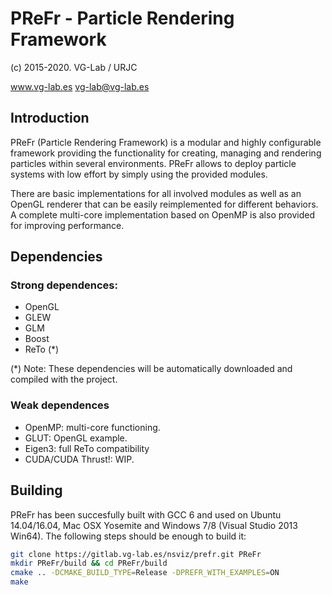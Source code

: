 # PReFr - Particle Rendering Framework
(c) 2015-2020. VG-Lab / URJC

www.vg-lab.es
vg-lab@vg-lab.es

## Introduction

PReFr (Particle Rendering Framework) is a modular and highly configurable 
framework providing the functionality for creating, managing and rendering
particles within several environments. PReFr allows to deploy particle systems with low effort by simply using the provided modules.

There are basic implementations for all involved modules as well as an 
OpenGL renderer that can be easily reimplemented for
different behaviors. A complete multi-core implementation based on OpenMP is also provided for improving performance.


## Dependencies

### Strong dependences:

* OpenGL
* GLEW
* GLM
* Boost
* ReTo (*)

(*) Note: These dependencies will be automatically downloaded and compiled with
the project.

### Weak dependences

* OpenMP: multi-core functioning. 
* GLUT: OpenGL example.
* Eigen3: full ReTo compatibility
* CUDA/CUDA Thrust!: WIP.

## Building

PReFr has been succesfully built with GCC 6 and used on Ubuntu 14.04/16.04, Mac OSX
Yosemite and Windows 7/8 (Visual Studio 2013 Win64). The following steps
should be enough to build it:

```bash
git clone https://gitlab.vg-lab.es/nsviz/prefr.git PReFr
mkdir PReFr/build && cd PReFr/build
cmake .. -DCMAKE_BUILD_TYPE=Release -DPREFR_WITH_EXAMPLES=ON
make
```